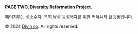 **PAGE TWO, Diversity Reformation Project.**

페이지투는 성소수자, 특히 남성 동성애자를 위한 커뮤니티 플랫폼입니다.

&copy; 2024 [Divin co](https://divin.co/). All rights reserved.
